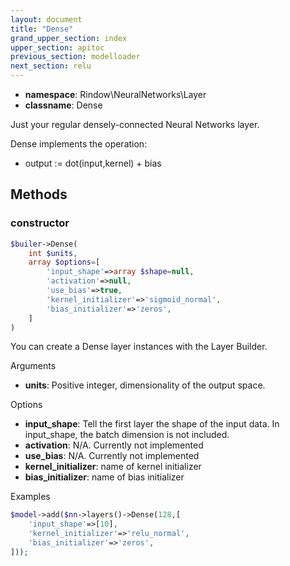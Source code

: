 ```yaml
---
layout: document
title: "Dense"
grand_upper_section: index
upper_section: apitoc
previous_section: modelloader
next_section: relu
---
```


- **namespace**: Rindow\NeuralNetworks\Layer
- **classname**: Dense

Just your regular densely-connected Neural Networks layer.

Dense implements the operation:

- output := dot(input,kernel) + bias


Methods
-------

### constructor
```php
$builer->Dense(
    int $units,
    array $options=[
        'input_shape'=>array $shape=null,
        'activation'=>null,
        'use_bias'=>true,
        'kernel_initializer'=>'sigmoid_normal',
        'bias_initializer'=>'zeros',
    ]
)
```
You can create a Dense layer instances with the Layer Builder.

Arguments

- **units**: Positive integer, dimensionality of the output space.

Options

- **input_shape**: Tell the first layer the shape of the input data. In input_shape, the batch dimension is not included.
- **activation**: N/A. Currently not implemented
- **use_bias**: N/A. Currently not implemented
- **kernel_initializer**: name of kernel initializer
- **bias_initializer**: name of bias initializer

Examples

```php
$model->add($nn->layers()->Dense(128,[
    'input_shape'=>[10],
    'kernel_initializer'=>'relu_normal',
    'bias_initializer'=>'zeros',
]));
```
